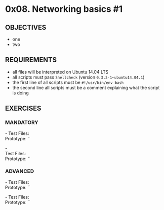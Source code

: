 # 0x08. Networking basics #1

## OBJECTIVES   
   * one
   * two

## REQUIREMENTS   
   * all files will be interpreted on Ubuntu 14.04 LTS
   * all scripts must pass `Shellcheck` (version `0.3.3-1~ubuntu14.04.1`)
   * the first line of all scripts must be `#!/usr/bin/env bash`
   * the second line all scripts must be a comment explaining what the script is doing 

## EXERCISES   

### MANDATORY   

**[]()** - 
Test Files: []()   
Prototype: ``   

**[]()** -  
Test Files: []()   
Prototype: ``   

### ADVANCED   

**[]()** - 
Test Files: []()   
Prototype: ``   

**[]()** - 
Test Files: []()   
Prototype: ``   
